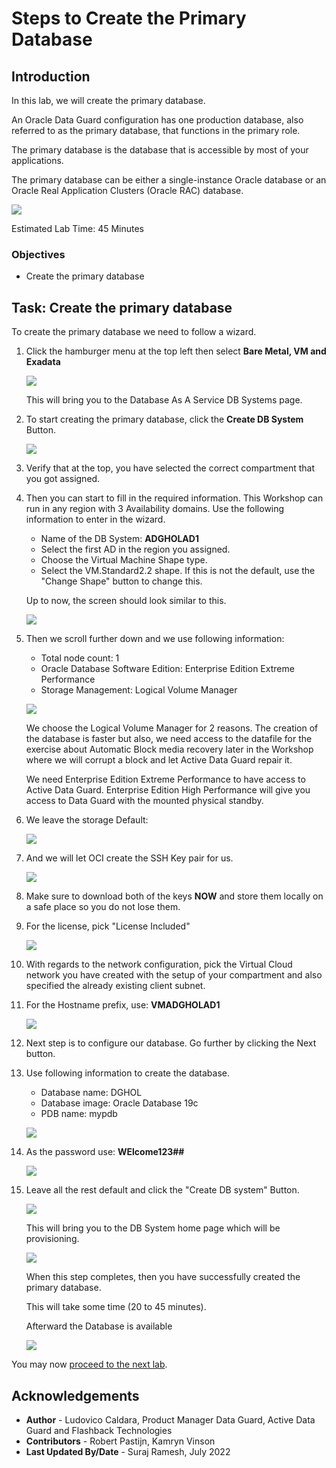 # Steps to Create the Primary Database

## Introduction
In this lab, we will create the primary database.

An Oracle Data Guard configuration has one production database, also referred to as the primary database, that functions in the primary role.

The primary database is the database that is accessible by most of your applications.

The primary database can be either a single-instance Oracle database or an Oracle Real Application Clusters (Oracle RAC) database.

![](./images/primary.png)

Estimated Lab Time: 45 Minutes

### Objectives
-   Create the primary database

## Task: Create the primary database

To create the primary database we need to follow a wizard.
1. Click the hamburger menu at the top left then select **Bare Metal, VM and Exadata**

    ![](https://oracle-livelabs.github.io/common/images/console/database-dbcs.png " ")

    This will bring you to the Database As A Service DB Systems page.
2. To start creating the primary database, click the **Create DB System** Button.

    ![](./images/create-db-system-button.png)

3. Verify that at the top, you have selected the correct compartment that you got assigned.

4. Then you can start to fill in the required information. This Workshop can run in any region with 3 Availability domains.
Use the following information to enter in the wizard.

    * Name of the DB System: 	**ADGHOLAD1**
    * Select the first AD in the region you assigned.
    * Choose the Virtual Machine Shape type.
    * Select the VM.Standard2.2 shape. If this is not the default, use the "Change Shape" button to change this.

    Up to now, the screen should look similar to this.

    ![](./images/create-dbcs-prim-01.png)

5. Then we scroll further down and we use following information:
    * Total node count: 1
    * Oracle Database Software Edition: Enterprise Edition Extreme Performance
    * Storage Management: Logical Volume Manager

    ![](./images/create-dbcs-prim-02.png)

    We choose the Logical Volume Manager for 2 reasons. The creation of the database is faster but also, we need access to the datafile for the exercise about Automatic Block media recovery later in the Workshop where we will corrupt a block and let Active Data Guard repair it.

    We need Enterprise Edition Extreme Performance to have access to Active Data Guard. Enterprise Edition High Performance will give you access to Data Guard with the mounted physical standby.

6. We leave the storage Default:

    ![](./images/create-dbcs-prim-03.png)

7. And we will let OCI create the SSH Key pair for us.

    ![](./images/create-dbcs-prim-04.png)

8. Make sure to download both of the keys **NOW** and store them locally on a safe place so you do not lose them.

9. For the license, pick "License Included"

    ![](./images/create-dbcs-prim-05.png)

10. With regards to the network configuration, pick the Virtual Cloud network you have created with the setup of your compartment and also specified the already existing client subnet.

11. For the Hostname prefix, use: **VMADGHOLAD1**

    ![](./images/create-dbcs-prim-06.png)

12. Next step is to configure our database. Go further by clicking the Next button.

13. Use following information to create the database.
    * Database name: DGHOL
    * Database image: Oracle Database 19c
    * PDB name: mypdb

    ![](./images/create-dbcs-prim-07.png)

14. As the password use: **WElcome123##**

    ![](./images/create-dbcs-prim-08.png)

15. Leave all the rest default and click the "Create DB system" Button.

    ![](./images/create-dbcs-prim-09.png)

    This will bring you to the DB System home page which will be provisioning.

    ![](./images/create-dbcs-prim-10.png)

    When this step completes, then you have successfully created the primary database.

    This will take some time (20 to 45 minutes).

    Afterward the Database is available

    ![](./images/create-dbcs-prim-11.png)


You may now [proceed to the next lab](#next).


## Acknowledgements

- **Author** - Ludovico Caldara, Product Manager Data Guard, Active Data Guard and Flashback Technologies
- **Contributors** - Robert Pastijn, Kamryn Vinson
- **Last Updated By/Date** -  Suraj Ramesh, July 2022
